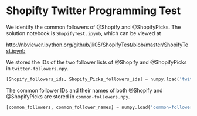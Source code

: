 # Shopifty Twitter Programming Test

We identify the common followers of @Shopify and @ShopifyPicks. The solution notebook is `ShopifyTest.ipynb`, which can be viewed at 

http://nbviewer.ipython.org/github/jli05/ShopifyTest/blob/master/ShopifyTest.ipynb

We stored the IDs of the two follower lists of @Shopify and @ShopifyPicks in `twitter-followers.npy`. 

```python
[Shopify_followers_ids, Shopify_Picks_followers_ids] = numpy.load('twitter-followers.npy')
```

The common follower IDs and their names of both @Shopify and @ShopifyPicks are stored in `common-followers.npy`.

```python
[common_followers, common_follower_names] = numpy.load('common-followers.npy')
```
